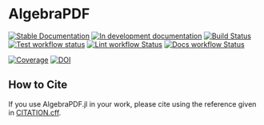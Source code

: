 # AlgebraPDF

[![Stable Documentation](https://img.shields.io/badge/docs-stable-blue.svg)](https://mmikhasenko.github.io/AlgebraPDF.jl/stable)
[![In development documentation](https://img.shields.io/badge/docs-dev-blue.svg)](https://mmikhasenko.github.io/AlgebraPDF.jl/dev)
[![Build Status](https://github.com/mmikhasenko/AlgebraPDF.jl/workflows/Test/badge.svg)](https://github.com/mmikhasenko/AlgebraPDF.jl/actions)
[![Test workflow status](https://github.com/mmikhasenko/AlgebraPDF.jl/actions/workflows/Test.yml/badge.svg?branch=main)](https://github.com/mmikhasenko/AlgebraPDF.jl/actions/workflows/Test.yml?query=branch%3Amain)
[![Lint workflow Status](https://github.com/mmikhasenko/AlgebraPDF.jl/actions/workflows/Lint.yml/badge.svg?branch=main)](https://github.com/mmikhasenko/AlgebraPDF.jl/actions/workflows/Lint.yml?query=branch%3Amain)
[![Docs workflow Status](https://github.com/mmikhasenko/AlgebraPDF.jl/actions/workflows/Docs.yml/badge.svg?branch=main)](https://github.com/mmikhasenko/AlgebraPDF.jl/actions/workflows/Docs.yml?query=branch%3Amain)

[![Coverage](https://codecov.io/gh/mmikhasenko/AlgebraPDF.jl/branch/main/graph/badge.svg)](https://codecov.io/gh/mmikhasenko/AlgebraPDF.jl)
[![DOI](https://zenodo.org/badge/DOI/FIXME)](https://doi.org/FIXME)



## How to Cite

If you use AlgebraPDF.jl in your work, please cite using the reference given in [CITATION.cff](https://github.com/mmikhasenko/AlgebraPDF.jl/blob/main/CITATION.cff).



